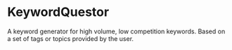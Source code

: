 # KeywordQuestor
A keyword generator for high volume, low competition keywords.  Based on a set of tags or topics provided by the user.
